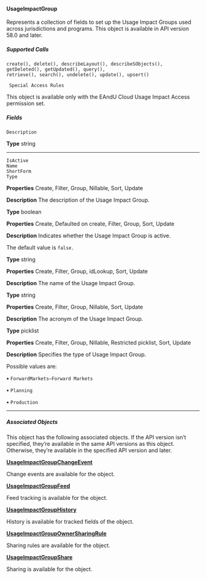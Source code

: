 #### UsageImpactGroup

Represents a collection of fields to set up the Usage Impact Groups used across jurisdictions and programs. This object is available in
API version 58.0 and later.

##### Supported Calls
```
create(), delete(), describeLayout(), describeSObjects(), getDeleted(), getUpdated(), query(),
retrieve(), search(), undelete(), update(), upsert()

 Special Access Rules

```
This object is available only with the EAndU Cloud Usage Impact Access permission set.

##### Fields

```
Description

```

**Type**
string


-----

```
IsActive
Name
ShortForm
Type

```

**Properties**
Create, Filter, Group, Nillable, Sort, Update

**Description**
The description of the Usage Impact Group.

**Type**
boolean

**Properties**
Create, Defaulted on create, Filter, Group, Sort, Update

**Description**
Indicates whether the Usage Impact Group is active.

The default value is `false.`

**Type**
string

**Properties**
Create, Filter, Group, idLookup, Sort, Update

**Description**
The name of the Usage Impact Group.

**Type**
string

**Properties**
Create, Filter, Group, Nillable, Sort, Update

**Description**
The acronym of the Usage Impact Group.

**Type**
picklist

**Properties**
Create, Filter, Group, Nillable, Restricted picklist, Sort, Update

**Description**
Specifies the type of Usage Impact Group.

Possible values are:

**•** `ForwardMarkets—Forward Markets`

**•** `Planning`

**•** `Production`


-----

##### Associated Objects

This object has the following associated objects. If the API version isn’t specified, they’re available in the same API versions as this object.
Otherwise, they’re available in the specified API version and later.

**[UsageImpactGroupChangeEvent](https://developer.salesforce.com/docs/atlas.en-us.254.0.object_reference.meta/object_reference/sforce_api_associated_objects_change_event.htm)**

Change events are available for the object.

**[UsageImpactGroupFeed](https://developer.salesforce.com/docs/atlas.en-us.254.0.object_reference.meta/object_reference/sforce_api_associated_objects_feed.htm)**

Feed tracking is available for the object.

**[UsageImpactGroupHistory](https://developer.salesforce.com/docs/atlas.en-us.254.0.object_reference.meta/object_reference/sforce_api_associated_objects_history.htm)**

History is available for tracked fields of the object.

**[UsageImpactGroupOwnerSharingRule](https://developer.salesforce.com/docs/atlas.en-us.254.0.object_reference.meta/object_reference/sforce_api_associated_objects_ownersharingrule.htm)**

Sharing rules are available for the object.

**[UsageImpactGroupShare](https://developer.salesforce.com/docs/atlas.en-us.254.0.object_reference.meta/object_reference/sforce_api_associated_objects_share.htm)**

Sharing is available for the object.
